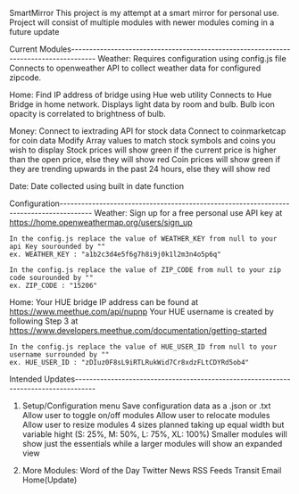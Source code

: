 SmartMirror
  This project is my attempt at a smart mirror for personal use. 
  Project will consist of multiple modules with newer modules coming in a future update

Current Modules-------------------------------------------------------------------------------------
  Weather:
    Requires configuration using config.js file
    Connects to openweather API to collect weather data for configured zipcode.
  
  Home:
    Find IP address of bridge using Hue web utility 
    Connects to Hue Bridge in home network. 
    Displays light data by room and bulb.
    Bulb icon opacity is correlated to brightness of bulb.

  Money:
    Connect to iextrading API for stock data
    Connect to coinmarketcap for coin data
    Modify Array values to match stock symbols and coins you wish to display
    Stock prices will show green if the current price is higher than the open price, else they will show red
    Coin prices will show green if they are trending upwards in the past 24 hours, else they will show red
    
  Date:
    Date collected using built in date function

Configuration---------------------------------------------------------------------------------------
  Weather:
    Sign up for a free personal use API key at https://home.openweathermap.org/users/sign_up
    
    In the config.js replace the value of WEATHER_KEY from null to your api Key sourounded by ""
    ex. WEATHER_KEY : "a1b2c3d4e5f6g7h8i9j0k1l2m3n4o5p6q"

    In the config.js replace the value of ZIP_CODE from null to your zip code sourounded by ""
    ex. ZIP_CODE : "15206"

  Home:
    Your HUE bridge IP address can be found at https://www.meethue.com/api/nupnp
    Your HUE username is created by following Step 3 at https://www.developers.meethue.com/documentation/getting-started

    In the config.js replace the value of HUE_USER_ID from null to your username surrounded by ""
    ex. HUE_USER_ID : "zDIuz0F8sL9iRTLRukWid7Cr8xdzFLtCDYRd5ob4"


Intended Updates------------------------------------------------------------------------------------
  1) Setup/Configuration menu
    Save configuration data as a .json or .txt
    Allow user to toggle on/off modules
    Allow user to relocate modules
    Allow user to resize modules
      4 sizes planned taking up equal width but variable hight (S: 25%, M: 50%, L: 75%, XL: 100%)
      Smaller modules will show just the essentials while a larger modules will show an expanded view

  2) More Modules:
    Word of the Day
    Twitter
    News
    RSS Feeds
    Transit
    Email 
    Home(Update)

  